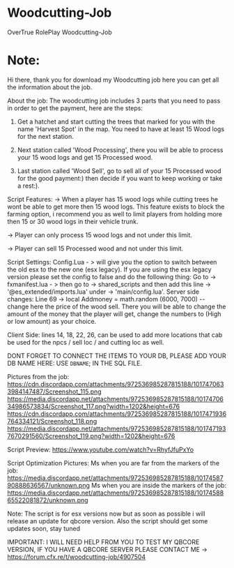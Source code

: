 # Woodcutting-Job
OverTrue RolePlay Woodcutting-Job

# Note:

Hi there, thank you for download my Woodcutting job here you can get all the information about the job.

About the job: The woodcutting job includes 3 parts that you need to pass in order to get the payment, here are the steps:
1) Get a hatchet and start cutting the trees that marked for you with the name 'Harvest Spot' in the map.
You need to have at least 15 Wood logs for the next station.

2) Next station called 'Wood Processing', there you will be able to process your 15 wood logs and get 15 Processed wood.

3) Last station called 'Wood Sell', go to sell all of your 15 Processed wood for the good payment:) then decide if you want to keep working or take a rest:).

Script Features:
-> When a player has 15 wood logs while cutting trees he wont be able to get more then 15 wood logs.
This feature exists to block the farming option, i recommend you as well to limit players from holding more then 15 or 30 wood logs in their vehicle trunk.

-> Player can only process 15 wood logs and not under this limit.

-> Player can sell 15 Processed wood and not under this limit.

Script Settings:
Config.Lua - > will give you the option to switch between the old esx to the new one (esx legacy).
If you are using the esx legacy version please set the config to false and do the following thing: 
Go to -> fxmanifest.lua - > then go to -> shared_scripts and then add this line -> '@es_extended/imports.lua' under -> 'main/config.lua'.
Server side changes: Line 69 ->  local Addmoney = math.random (6000, 7000) -- change here the price of the wood sell.
There you will be able to change the amount of the money that the player will get, change the numbers to (High or low amount) as your choice.

Client Side: lines 14, 18, 22, 26, can be used to add more locations that cab be used for the npcs / sell loc / and cutting loc as well.

DONT FORGET TO CONNECT THE ITEMS TO YOUR DB, PLEASE ADD YOUR DB NAME HERE: USE `DBNAME`; IN THE SQL FILE.

Pictures from the job:
https://cdn.discordapp.com/attachments/972536985287815188/1017470633984147487/Screenshot_115.png
https://media.discordapp.net/attachments/972536985287815188/1017470634986573834/Screenshot_117.png?width=1202&height=676
https://cdn.discordapp.com/attachments/972536985287815188/1017471936764334121/Screenshot_118.png
https://media.discordapp.net/attachments/972536985287815188/1017471937670291560/Screenshot_119.png?width=1202&height=676

Script Preview: https://www.youtube.com/watch?v=RhyfJfuPxYo

Script Optimization Pictures:
Ms when you are far from the markers of the job: https://media.discordapp.net/attachments/972536985287815188/1017458790888636567/unknown.png
Ms when you are inside the markers of the job: https://media.discordapp.net/attachments/972536985287815188/1017458865522081872/unknown.png

Note: The script is for esx versions now but as soon as possible i will release an update for qbcore version.
Also the script should get some updates soon, stay tuned

IMPORTANT: I WILL NEED HELP FROM YOU TO TEST MY QBCORE VERSION, IF YOU HAVE A QBCORE SERVER PLEASE CONTACT ME -> https://forum.cfx.re/t/woodcutting-job/4907504
